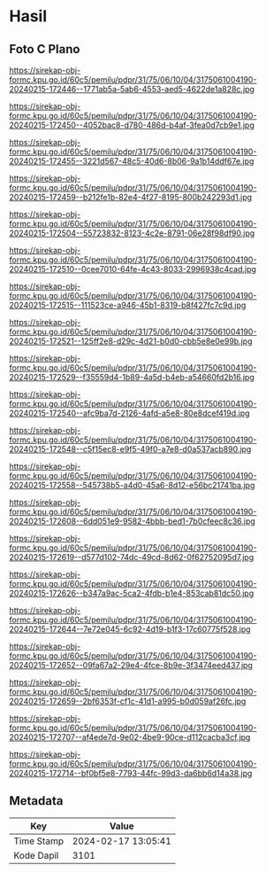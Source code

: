 # Hasil

## Foto C Plano

https://sirekap-obj-formc.kpu.go.id/60c5/pemilu/pdpr/31/75/06/10/04/3175061004190-20240215-172446--1771ab5a-5ab6-4553-aed5-4622de1a828c.jpg

https://sirekap-obj-formc.kpu.go.id/60c5/pemilu/pdpr/31/75/06/10/04/3175061004190-20240215-172450--4052bac8-d780-486d-b4af-3fea0d7cb9e1.jpg

https://sirekap-obj-formc.kpu.go.id/60c5/pemilu/pdpr/31/75/06/10/04/3175061004190-20240215-172455--3221d567-48c5-40d6-8b06-9a1b14ddf67e.jpg

https://sirekap-obj-formc.kpu.go.id/60c5/pemilu/pdpr/31/75/06/10/04/3175061004190-20240215-172459--b212fe1b-82e4-4f27-8195-800b242293d1.jpg

https://sirekap-obj-formc.kpu.go.id/60c5/pemilu/pdpr/31/75/06/10/04/3175061004190-20240215-172504--55723832-8123-4c2e-8791-06e28f98df90.jpg

https://sirekap-obj-formc.kpu.go.id/60c5/pemilu/pdpr/31/75/06/10/04/3175061004190-20240215-172510--0cee7010-64fe-4c43-8033-2996938c4cad.jpg

https://sirekap-obj-formc.kpu.go.id/60c5/pemilu/pdpr/31/75/06/10/04/3175061004190-20240215-172515--111523ce-a946-45b1-8319-b8f427fc7c9d.jpg

https://sirekap-obj-formc.kpu.go.id/60c5/pemilu/pdpr/31/75/06/10/04/3175061004190-20240215-172521--125ff2e8-d29c-4d21-b0d0-cbb5e8e0e99b.jpg

https://sirekap-obj-formc.kpu.go.id/60c5/pemilu/pdpr/31/75/06/10/04/3175061004190-20240215-172529--f35559d4-1b89-4a5d-b4eb-a54660fd2b16.jpg

https://sirekap-obj-formc.kpu.go.id/60c5/pemilu/pdpr/31/75/06/10/04/3175061004190-20240215-172540--afc9ba7d-2126-4afd-a5e8-80e8dcef419d.jpg

https://sirekap-obj-formc.kpu.go.id/60c5/pemilu/pdpr/31/75/06/10/04/3175061004190-20240215-172548--c5f15ec8-e9f5-49f0-a7e8-d0a537acb890.jpg

https://sirekap-obj-formc.kpu.go.id/60c5/pemilu/pdpr/31/75/06/10/04/3175061004190-20240215-172558--545738b5-a4d0-45a6-8d12-e56bc21741ba.jpg

https://sirekap-obj-formc.kpu.go.id/60c5/pemilu/pdpr/31/75/06/10/04/3175061004190-20240215-172608--6dd051e9-9582-4bbb-bed1-7b0cfeec8c36.jpg

https://sirekap-obj-formc.kpu.go.id/60c5/pemilu/pdpr/31/75/06/10/04/3175061004190-20240215-172619--d577d102-74dc-49cd-8d62-0f62752095d7.jpg

https://sirekap-obj-formc.kpu.go.id/60c5/pemilu/pdpr/31/75/06/10/04/3175061004190-20240215-172626--b347a9ac-5ca2-4fdb-b1e4-853cab81dc50.jpg

https://sirekap-obj-formc.kpu.go.id/60c5/pemilu/pdpr/31/75/06/10/04/3175061004190-20240215-172644--7e72e045-6c92-4d19-b1f3-17c60775f528.jpg

https://sirekap-obj-formc.kpu.go.id/60c5/pemilu/pdpr/31/75/06/10/04/3175061004190-20240215-172652--09fa67a2-29e4-4fce-8b9e-3f3474eed437.jpg

https://sirekap-obj-formc.kpu.go.id/60c5/pemilu/pdpr/31/75/06/10/04/3175061004190-20240215-172659--2bf6353f-cf1c-41d1-a995-b0d059af26fc.jpg

https://sirekap-obj-formc.kpu.go.id/60c5/pemilu/pdpr/31/75/06/10/04/3175061004190-20240215-172707--af4ede7d-9e02-4be9-90ce-d112cacba3cf.jpg

https://sirekap-obj-formc.kpu.go.id/60c5/pemilu/pdpr/31/75/06/10/04/3175061004190-20240215-172714--bf0bf5e8-7793-44fc-99d3-da6bb6d14a38.jpg


## Metadata

| Key        | Value               |
| ---------- | ------------------- |
| Time Stamp | 2024-02-17 13:05:41 |
| Kode Dapil | 3101                |



